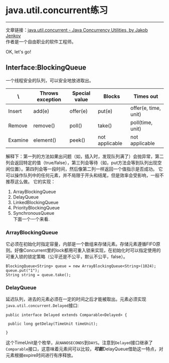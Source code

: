 # java.util.concurrent练习
---
文章链接：[java.util.concurrent - Java Concurrency Utilities, by Jakob Jenkov](http://tutorials.jenkov.com/java-util-concurrent/index.html)  
作者是一个自由职业的软件工程师。

OK, let's go!
## Interface:BlockingQueue
一个线程安全的队列，可以安全地放进取出。

 \ |Throws exception | Special value | Blocks | Times out
-- | ----------      | -------       | -----  | ---------
 Insert |  add(e)  |offer(e) | put(e)  | offer(e, time, unit)
Remove	|remove()	|poll()	|take()	|poll(time, unit)
Examine	|element()	|peek()	|not applicable	|not applicable

解释下：第一列的方法如果出问题（如，插入时，发现队列满了）会抛异常，第二列会返回特定的值（true/false），第三列会等待（如，put方法会等到队列出现空闲位置）。第四列会等一段时间，然后像第二列一样返回一个值指示是否成功。
它可以操作队列中的任何元素，并不局限于开头和结尾，但是效率会受影响，一般不推荐这么做。
它的实现：

1. ArrayBlockingQueue
2. DelayQueue
3. LinkedBlockingQueue
4. PriorityBlockingQueue
5. SynchronousQueue  
下面一个一个来看.

### ArrayBlockingQueue
它必须在初始化时指定容量，内部是一个数组来存储元素。存储元素遵循FIFO原则。好像Concurrent里的lock都用可重入锁来实现，在初始化时可以指定使用的可重入锁的锁定策略（公平还是不公平，默认不公平，false）。

    BlockingQueue<String> queue = new ArrayBlockingQueue<String>(1024);
    queue.put("1");
    String string = queue.take();
### DelayQueue
延迟队列，进去的元素必须在一定的时间之后才能被取出。元素必须实现`java.util.concurrent.Delayed`接口:

```
public interface Delayed extends Comparable<Delayed> {

 public long getDelay(TimeUnit timeUnit);

}
```

这个TimeUnit是个枚举，从`NANOSECONDS`到`DAYS`。注意到`Delayed`接口继承了`Comparable`接口，这意味着元素间可以比较，***可能***DelayQueue借助这一特点，对元素根据expire时间进行有序释放。